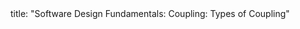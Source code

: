 <frontmatter>
title: "Software Design Fundamentals: Coupling: Types of Coupling"
</frontmatter>

<include src="navbar.md" boilerplate />

<include src="unit-inPage-asFlat.md" boilerplate />
